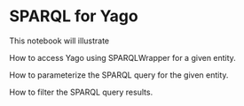 # SPARQL for Yago

This notebook will illustrate

How to access Yago using SPARQLWrapper for a given entity.

How to parameterize the SPARQL query for the given entity.

How to filter the SPARQL query results.
